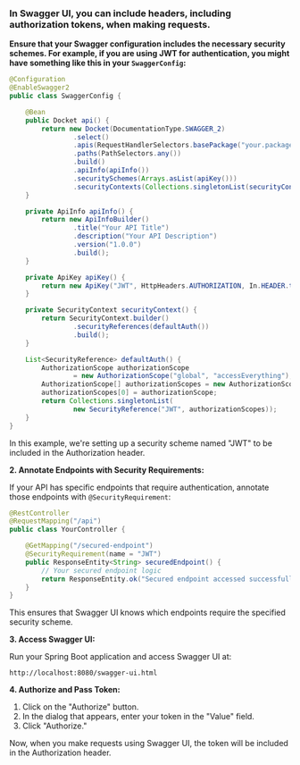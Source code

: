### In Swagger UI, you can include headers, including authorization tokens, when making requests. 

**Ensure that your Swagger configuration includes the necessary security schemes. For example, if you are using JWT for authentication, you might have something like this in your `SwaggerConfig`:**

```java
@Configuration
@EnableSwagger2
public class SwaggerConfig {

    @Bean
    public Docket api() {
        return new Docket(DocumentationType.SWAGGER_2)
                .select()
                .apis(RequestHandlerSelectors.basePackage("your.package.name"))
                .paths(PathSelectors.any())
                .build()
                .apiInfo(apiInfo())
                .securitySchemes(Arrays.asList(apiKey()))
                .securityContexts(Collections.singletonList(securityContext()));
    }

    private ApiInfo apiInfo() {
        return new ApiInfoBuilder()
                .title("Your API Title")
                .description("Your API Description")
                .version("1.0.0")
                .build();
    }

    private ApiKey apiKey() {
        return new ApiKey("JWT", HttpHeaders.AUTHORIZATION, In.HEADER.toValue());
    }

    private SecurityContext securityContext() {
        return SecurityContext.builder()
                .securityReferences(defaultAuth())
                .build();
    }

    List<SecurityReference> defaultAuth() {
        AuthorizationScope authorizationScope
                = new AuthorizationScope("global", "accessEverything");
        AuthorizationScope[] authorizationScopes = new AuthorizationScope[1];
        authorizationScopes[0] = authorizationScope;
        return Collections.singletonList(
                new SecurityReference("JWT", authorizationScopes));
    }
}
```

In this example, we're setting up a security scheme named "JWT" to be included in the Authorization header.

**2. Annotate Endpoints with Security Requirements:**

If your API has specific endpoints that require authentication, annotate those endpoints with `@SecurityRequirement`:

```java
@RestController
@RequestMapping("/api")
public class YourController {

    @GetMapping("/secured-endpoint")
    @SecurityRequirement(name = "JWT")
    public ResponseEntity<String> securedEndpoint() {
        // Your secured endpoint logic
        return ResponseEntity.ok("Secured endpoint accessed successfully");
    }
}
```

This ensures that Swagger UI knows which endpoints require the specified security scheme.

**3. Access Swagger UI:**

Run your Spring Boot application and access Swagger UI at:

```
http://localhost:8080/swagger-ui.html
```

**4. Authorize and Pass Token:**

1. Click on the "Authorize" button.
2. In the dialog that appears, enter your token in the "Value" field.
3. Click "Authorize."

Now, when you make requests using Swagger UI, the token will be included in the Authorization header.
